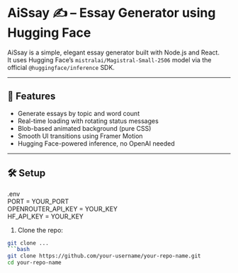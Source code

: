 # AiSsay ✍️ – Essay Generator using Hugging Face

AiSsay is a simple, elegant essay generator built with Node.js and React.  
It uses Hugging Face’s `mistralai/Magistral-Small-2506` model via the official `@huggingface/inference` SDK.

---

## 🚀 Features

- Generate essays by topic and word count
- Real-time loading with rotating status messages
- Blob-based animated background (pure CSS)
- Smooth UI transitions using Framer Motion
- Hugging Face-powered inference, no OpenAI needed

---

## 🛠️ Setup

.env  
PORT = YOUR_PORT  
OPENROUTER_API_KEY = YOUR_KEY  
HF_API_KEY = YOUR_KEY  

1. Clone the repo:
```bash
git clone ...
```bash
git clone https://github.com/your-username/your-repo-name.git
cd your-repo-name

